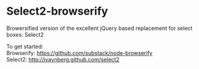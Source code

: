 Select2-browserify
=================

Browersified version of the excellent jQuery based replacement for select boxes:
Select2

To get started:   
Browserify: https://github.com/substack/node-browserify  
Select2: http://ivaynberg.github.com/select2
